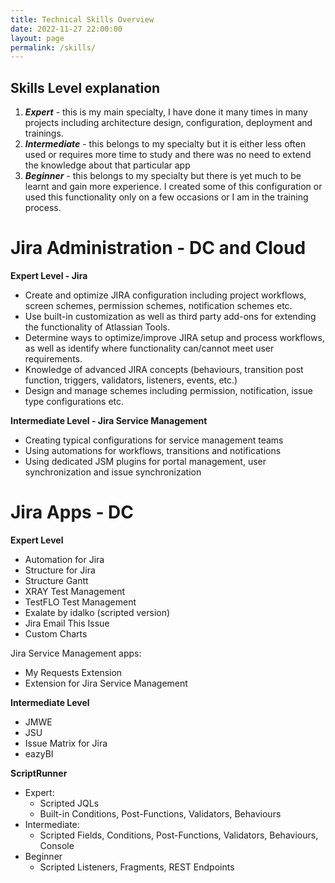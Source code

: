 ```yaml
---
title: Technical Skills Overview
date: 2022-11-27 22:00:00
layout: page
permalink: /skills/
---
```


## Skills Level explanation
1. **_Expert_** - this is my main specialty, I have done it many times in many projects including architecture design, configuration, deployment and trainings.
2. **_Intermediate_** - this belongs to my specialty but it is either less often used or requires more time to study and there was no need to extend the knowledge about that particular app
3. **_Beginner_**	- this belongs to my specialty but there is yet much to be learnt and gain more experience. I created some of this configuration or used this functionality only on a few occasions or I am in the training process.

# Jira Administration - DC and Cloud

**Expert Level - Jira**
- Create and optimize JIRA configuration including project workflows, screen schemes, permission schemes, notification schemes etc.
- Use built-in customization as well as third party add-ons for extending the functionality of Atlassian Tools.
- Determine ways to optimize/improve JIRA setup and process workflows, as well as identify where functionality can/cannot meet user requirements.
- Knowledge of advanced JIRA concepts (behaviours, transition post function, triggers, validators, listeners, events, etc.)
- Design and manage schemes including permission, notification, issue type configurations etc.

**Intermediate Level - Jira Service Management**
- Creating typical configurations for service management teams
- Using automations for workflows, transitions and notifications
- Using dedicated JSM plugins for portal management, user synchronization and issue synchronization
  
# Jira Apps - DC
**Expert Level**
- Automation for Jira
- Structure for Jira
- Structure Gantt
- XRAY Test Management
- TestFLO Test Management
- Exalate by idalko (scripted version)
- Jira Email This Issue
- Custom Charts

Jira Service Management apps:
- My Requests Extension
- Extension for Jira Service Management

**Intermediate Level**
- JMWE
- JSU
- Issue Matrix for Jira
- eazyBI

**ScriptRunner**
- Expert:
  - Scripted JQLs
  - Built-in Conditions, Post-Functions, Validators, Behaviours
- Intermediate:
  - Scripted Fields, Conditions, Post-Functions, Validators, Behaviours, Console
- Beginner
  - Scripted Listeners, Fragments, REST Endpoints